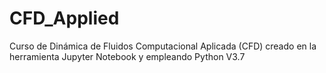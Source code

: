 # CFD_Applied
Curso de Dinámica de Fluidos Computacional Aplicada (CFD) creado en la herramienta Jupyter Notebook y empleando Python V3.7
